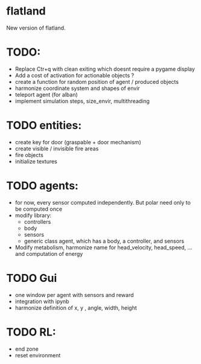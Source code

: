 # flatland
New version of flatland.


# TODO:
- Replace Ctr+q with clean exiting which doesnt require a pygame display
- Add a cost of activation for actionable objects ?
- create a function for random position of agent / produced objects
- harmonize coordinate system and shapes of envir
- teleport agent (for alban)
- implement simulation steps, size_envir, multithreading

# TODO entities:
- create key for door (graspable + door mechanism)
- create visible / invisible fire areas
- fire objects
- initialize textures

# TODO agents:
- for now, every sensor computed independently. But polar need only to be computed once
- modify library:
  - controllers
  - body
  - sensors
  - generic class agent, which has a body, a controller, and sensors
- Modify metabolism, harmonize name for head_velocity, head_speed, ... and computation of energy

# TODO Gui
- one window per agent with sensors and reward
- integration with ipynb
- harmonize definition of x, y , angle, width, height

# TODO RL:
- end zone
- reset environment
